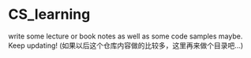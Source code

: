 # CS_learning
write some lecture or book notes as well as some code samples maybe.
Keep updating!
(如果以后这个仓库内容做的比较多，这里再来做个目录吧...)
